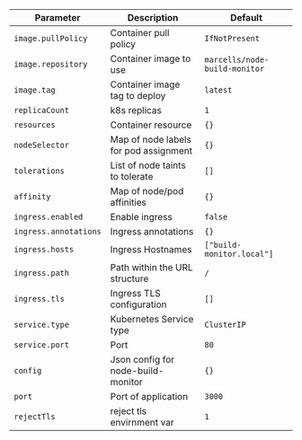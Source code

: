 |       Parameter                        |           Description                       |                         Default                     |
|----------------------------------------|---------------------------------------------|-----------------------------------------------------|
| `image.pullPolicy`                     | Container pull policy                       | `IfNotPresent`                                      |
| `image.repository`                     | Container image to use                      | `marcells/node-build-monitor`                           |
| `image.tag`                            | Container image tag to deploy               | `latest`                                            |
| `replicaCount`                         | k8s replicas                                | `1`                                                 |
| `resources`                            | Container resource                          | `{}`                                                |
| `nodeSelector`                         | Map of node labels for pod assignment       | `{}`                                                |
| `tolerations`                          | List of node taints to tolerate             | `[]`                                                |
| `affinity`                             | Map of node/pod affinities                  | `{}`                                                |
| `ingress.enabled`                      | Enable ingress                              | `false`                                             |
| `ingress.annotations`                  | Ingress annotations                         | `{}`                                                |
| `ingress.hosts`                        | Ingress Hostnames                           | `["build-monitor.local"]`                           |
| `ingress.path`                         | Path within the URL structure               | `/`                                                 |
| `ingress.tls`                          | Ingress TLS configuration                   | `[]`                                                |
| `service.type`                         | Kubernetes Service type                     | `ClusterIP`                                         |
| `service.port`                         | Port                                        | `80`                                                |
| `config`                               | Json config for node-build-monitor          | `{}`                                                |
| `port`                                 | Port of application                         | `3000`                                              |
| `rejectTls`                            | reject tls envirnment var                   | `1`                                                 |
